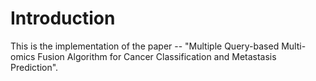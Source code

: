 # Introduction

This is the implementation of the paper -- "Multiple Query-based Multi-omics Fusion Algorithm for Cancer Classification and Metastasis Prediction".

